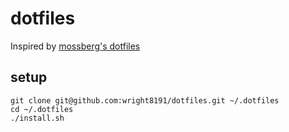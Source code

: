 # dotfiles

Inspired by [mossberg's dotfiles](https://github.com/mossberg/dotfiles)

setup
-----

```
git clone git@github.com:wright8191/dotfiles.git ~/.dotfiles
cd ~/.dotfiles
./install.sh
```

